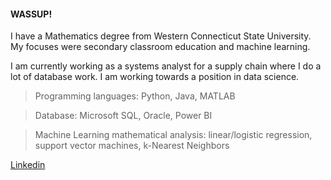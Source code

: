 #### WASSUP! 

I have a Mathematics degree from Western Connecticut State University.  My focuses were secondary classroom education and machine learning.

I am currently working as a systems analyst for a supply chain where I do a lot of database work.  I am working towards a position in data science.

> Programming languages:  Python, Java, MATLAB

> Database:  Microsoft SQL, Oracle, Power BI

> Machine Learning mathematical analysis:  linear/logistic regression, support vector machines, k-Nearest Neighbors

[Linkedin](https://www.linkedin.com/in/davis220/)
